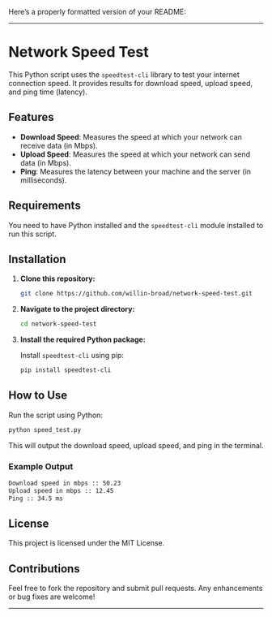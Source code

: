 Here’s a properly formatted version of your README:

---

# Network Speed Test

This Python script uses the `speedtest-cli` library to test your internet connection speed. It provides results for download speed, upload speed, and ping time (latency).

## Features

- **Download Speed**: Measures the speed at which your network can receive data (in Mbps).
- **Upload Speed**: Measures the speed at which your network can send data (in Mbps).
- **Ping**: Measures the latency between your machine and the server (in milliseconds).

## Requirements

You need to have Python installed and the `speedtest-cli` module installed to run this script.

## Installation

1. **Clone this repository:**

   ```bash
   git clone https://github.com/willin-broad/network-speed-test.git
   ```

2. **Navigate to the project directory:**

   ```bash
   cd network-speed-test
   ```

3. **Install the required Python package:**

   Install `speedtest-cli` using pip:

   ```bash
   pip install speedtest-cli
   ```

## How to Use

Run the script using Python:

```bash
python speed_test.py
```

This will output the download speed, upload speed, and ping in the terminal.

### Example Output

```bash
Download speed in mbps :: 50.23
Upload speed in mbps :: 12.45
Ping :: 34.5 ms
```

## License

This project is licensed under the MIT License.

## Contributions

Feel free to fork the repository and submit pull requests. Any enhancements or bug fixes are welcome!

---
